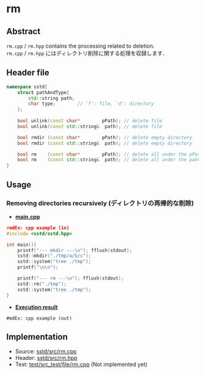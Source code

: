 # rm
## Abstract
`rm.cpp` / `rm.hpp` contains the processing related to deletion.  
`rm.cpp` / `rm.hpp` にはディレクトリ削除に関する処理を収録します．

## Header file
```cpp
namespace sstd{
    struct pathAndType{
        std::string path;
        char type;        // 'f': file, 'd': directory
    };
    
    bool unlink(const char*        pPath); // delete file
    bool unlink(const std::string&  path); // delete file

    bool rmdir (const char*        pPath); // delete empty directory
    bool rmdir (const std::string&  path); // delete empty directory

    bool rm    (const char*        pPath); // delete all under the pPath
    bool rm    (const std::string&  path); // delete all under the path
}
```

## Usage
### Removing directories recursively (ディレクトリの再帰的な削除)
- <u>**main.cpp**</u>
```cpp
#mdEx: cpp example (in)
#include <sstd/sstd.hpp>

int main(){
    printf("--- mkdir ---\n"); fflush(stdout);
    sstd::mkdir("./tmp/a/b/c");
    sstd::system("tree ./tmp");
    printf("\n\n");

    printf("--- rm ---\n"); fflush(stdout);
    sstd::rm("./tmp");
    sstd::system("tree ./tmp");
}
```
- <u>**Execution result**</u>
```
#mdEx: cpp example (out)
```

## Implementation
- Source: [sstd/src/rm.cpp](https://github.com/admiswalker/SubStandardLibrary-SSTD-/blob/master/sstd/src/file/rm.cpp)
- Header: [sstd/src/rm.hpp](https://github.com/admiswalker/SubStandardLibrary-SSTD-/blob/master/sstd/src/file/rm.hpp)
- Test: [test/src_test/file/rm.cpp](https://github.com/admiswalker/SubStandardLibrary-SSTD-/blob/master/test/src_test/file/rm.cpp)
  (Not implemented yet)


